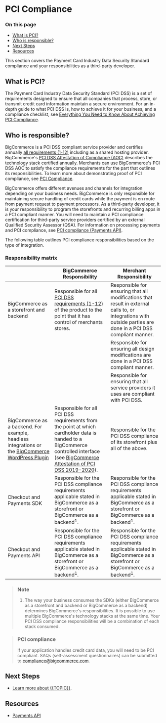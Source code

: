 # PCI Compliance

<div class="otp" id="no-index">

### On this page	
- [What is PCI?](#what-is-pci)
- [Who is responsible?](#who-is-responsible)
- [Next Steps](#next-steps)
- [Resources](#resources)

</div>

This section covers the Payment Card Industry Data Security Standard compliance and your responsibilities as a third-party developer. 

## What is PCI?

The Payment Card Industry Data Security Standard (PCI DSS) is a set of requirements designed to ensure that all companies that process, store, or transmit credit card information maintain a secure environment. For an in-depth guide to what PCI DSS is, how to achieve it for your business, and a compliance checklist, see [Everything You Need to Know About Achieving PCI Compliance](https://www.bigcommerce.com/blog/pci-compliance/).

## Who is responsible?

BigCommerce is a PCI DSS compliant service provider and certifies annually [all requirements (1-12)](https://www.pcisecuritystandards.org/pci_security/standards_overview) including as a shared hosting provider. BigCommerce's [PCI DSS Attestation of Compliance (AOC)](https://support.mybigcommerce.com/content/dojo/BigCommerce_PCI_DSS_v3.2.1_AOC_2019_Service_Provider.pdf) describes the technology stack certified annually. Merchants can use BigCommerce's PCI DSS AOC to satisfy the compliance requirements for the part that outlines its responsibilities. To learn more about demonstrating proof of PCI compliance, see [PCI Compliance](https://support.bigcommerce.com/s/article/PCI-Compliance#how).

BigCommerce offers different avenues and channels for integration depending on your business needs. BigCommerce is only responsible for maintaining secure handling of credit cards while the payment is en route from payment request to payment processors. As a third-party developer, it is your responsibility to program the storefronts and recurring billing apps in a PCI compliant manner. You will need to maintain a PCI compliance certification for third-party service providers certified by an external Qualified Security Assessor (QSA). For information on processing payments and PCI compliance, see [PCI compliance (Payments API)](https://developer.bigcommerce.com/api-docs/store-management/payment-processing#pci-compliance). 

The following table outlines PCI compliance responsibilities based on the type of integration.

### Responsibility matrix

| |BigCommerce Responsibility |Merchant Responsibility |
|--|--|--|
| BigCommerce as a storefront and backend | Responsible for all [PCI DSS requirements (1-12)](https://www.pcisecuritystandards.org/pci_security/maintaining_payment_security) of the product to the point that it has control of merchants stores. | Responsible for ensuring that all modifications that result in external calls to, or integrations with outside parties are done in a PCI DSS compliant manner. |
||| Responsible for ensuring all design modifications are done in a PCI DSS compliant manner.|
||| Responsible for ensuring that all service providers it uses are compliant with PCI DSS.|
| BigCommerce as a backend. For example, headless integrations or the [BigCommerce WordPress Plugin](https://wordpress.org/plugins/bigcommerce/) | Responsible for all PCI DSS requirements from the point at which cardholder data is handed to a BigCommerce controlled interface (see [BigCommerce Attestation of PCI DSS 2019-2020](https://support.mybigcommerce.com/content/dojo/BigCommerce_PCI_DSS_v3.2.1_AOC_2019_Service_Provider.pdf)). | Responsible for the PCI DSS compliance of its storefront plus all of the above. |
| Checkout and Payments SDK | Responsible for the PCI DSS compliance requirements applicable stated in BigCommerce as a storefront or BigCommerce as a backend<sup>1</sup>. | Responsible for the PCI DSS compliance requirements applicable stated in BigCommerce as a storefront or BigCommerce as a backend<sup>1</sup>. |
| Checkout and Payments API | Responsible for the PCI DSS compliance requirements applicable stated in BigCommerce as a storefront or BigCommerce as a backend<sup>1</sup>. |  Responsible for the PCI DSS compliance requirements applicable stated in BigCommerce as a storefront or BigCommerce as a backend<sup>1</sup>. |

<div class="HubBlock--callout">
<div class="CalloutBlock--info">
<div class="HubBlock-content">

> ### Note
> 1. The way your business consumes the SDKs (either BigCommerce as a storefront and backend or BigCommerce as a backend) determines BigCommerce's responsibilities. It is possible to use multiple BigCommerce's technology stacks at the same time. Your PCI DSS compliance responsibilities will be a combination of each stack consumed.

</div>
</div>
</div>

<div class="HubBlock--callout">
<div class="CalloutBlock--warning">
<div class="HubBlock-content">

> ### PCI compliance
> If your application handles credit card data, you will need to be PCI compliant. SAQs (self-assessment questionnaires) can be submitted to <a href="mailto:compliance@bigcommerce.com">compliance@bigcommerce.com</a>.

</div>
</div>
</div>

## Next Steps
* [Learn more about {{TOPIC}}]().

## Resources
* [Payments API](https://developer.bigcommerce.com/api-docs/store-management/payment-processing) 